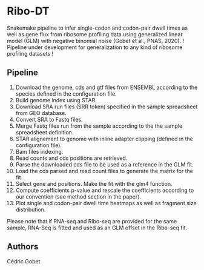 # Ribo-DT
Snakemake pipeline to infer single-codon and codon-pair dwell times as well as gene flux from ribosome profiling data using generalized linear model (GLM) with negative binomial noise (Gobet et al., PNAS, 2020). ! Pipeline under development for generalization to any kind of ribosome profiling datasets !

## Pipeline

1. Download the genome, cds and gtf files from ENSEMBL according to the species defined in the configuration file.
2. Build genome index using STAR.
3. Download SRA run files (SRR token) specified in the sample spreadsheet from GEO database.
4. Convert SRA to Fastq files.
5. Merge Fastq files run from the sample according to the the sample spreadsheet definition.
6. STAR alignement to genome with inline adapter clipping (defined in the configuration file).
7. Bam files indexing.
8. Read counts and cds positions are retrieved.
9. Parse the downloaded cds file to be used as a reference in the GLM fit.
10. Load the cds parsed and read count files to generate the matrix for the fit.
11. Select gene and positions. Make the fit with the glm4 function.
12. Compute coefficients p-value and rescale the coefficients according to our convention (see method section in the paper).
13. Plot single and codon-pair dwell time heatmaps as well as fragment size distribution.

Please note that if RNA-seq and Ribo-seq are provided for the same sample, RNA-Seq is fitted and used as an GLM offset in the Ribo-seq fit. 
## Authors
Cédric Gobet
